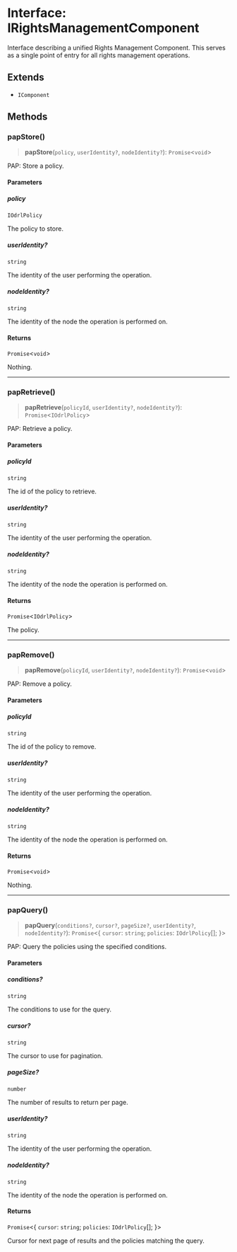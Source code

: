 # Interface: IRightsManagementComponent

Interface describing a unified Rights Management Component.
This serves as a single point of entry for all rights management operations.

## Extends

- `IComponent`

## Methods

### papStore()

> **papStore**(`policy`, `userIdentity?`, `nodeIdentity?`): `Promise`\<`void`\>

PAP: Store a policy.

#### Parameters

##### policy

`IOdrlPolicy`

The policy to store.

##### userIdentity?

`string`

The identity of the user performing the operation.

##### nodeIdentity?

`string`

The identity of the node the operation is performed on.

#### Returns

`Promise`\<`void`\>

Nothing.

***

### papRetrieve()

> **papRetrieve**(`policyId`, `userIdentity?`, `nodeIdentity?`): `Promise`\<`IOdrlPolicy`\>

PAP: Retrieve a policy.

#### Parameters

##### policyId

`string`

The id of the policy to retrieve.

##### userIdentity?

`string`

The identity of the user performing the operation.

##### nodeIdentity?

`string`

The identity of the node the operation is performed on.

#### Returns

`Promise`\<`IOdrlPolicy`\>

The policy.

***

### papRemove()

> **papRemove**(`policyId`, `userIdentity?`, `nodeIdentity?`): `Promise`\<`void`\>

PAP: Remove a policy.

#### Parameters

##### policyId

`string`

The id of the policy to remove.

##### userIdentity?

`string`

The identity of the user performing the operation.

##### nodeIdentity?

`string`

The identity of the node the operation is performed on.

#### Returns

`Promise`\<`void`\>

Nothing.

***

### papQuery()

> **papQuery**(`conditions?`, `cursor?`, `pageSize?`, `userIdentity?`, `nodeIdentity?`): `Promise`\<\{ `cursor`: `string`; `policies`: `IOdrlPolicy`[]; \}\>

PAP: Query the policies using the specified conditions.

#### Parameters

##### conditions?

`string`

The conditions to use for the query.

##### cursor?

`string`

The cursor to use for pagination.

##### pageSize?

`number`

The number of results to return per page.

##### userIdentity?

`string`

The identity of the user performing the operation.

##### nodeIdentity?

`string`

The identity of the node the operation is performed on.

#### Returns

`Promise`\<\{ `cursor`: `string`; `policies`: `IOdrlPolicy`[]; \}\>

Cursor for next page of results and the policies matching the query.
